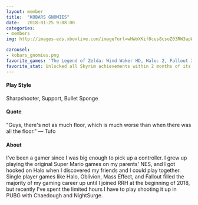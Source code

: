 ```yaml
---
layout: member
title:  "KOBARS GNOMIES"
date:   2018-01-25 9:08:00
categories:
- members
img: http://images-eds.xboxlive.com/image?url=wHwbXKif8cus8csoZ03RW3apWESZjav65Yncai8aRmVbSlZ3zqRpg1sdxEje_JmFWHpzeOR650aScdaW8LMZ6ZSIZgNPbUlCASP7doYczIVeopyXycdReqtXAlrAOU.lxcFbCCjsIwMakoyI7UgOGfmjBZnDnVXqH74eaMylmnU-&format=png

carousel:
- kobars_gnomies.png
favorite_games: 'The Legend of Zelda: Wind Waker HD, Halo: 2, Fallout 3, Super Mario Bros. 3, Overcooked 2'
favorite_stat: Unlocked all Skyrim achievements within 2 months of its release
---
```

#### Play Style
Sharpshooter, Support, Bullet Sponge

#### Quote
"Guys, there's not as much floor, which is much worse than when there was all the floor." &mdash; Tufo

#### About
I've been a gamer since I was big enough to pick up a controller. I grew up playing the original Super Mario games on my parents' NES, and I got hooked on Halo when I discovered my friends and I could play together. Single player games like Halo, Oblivion, Mass Effect, and Fallout filled the majority of my gaming career up until I joined RRH at the beginning of 2018, but recently I've spent the limited hours I have to play shooting it up in PUBG with Chaedough and NightSurge.
